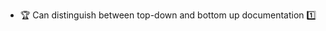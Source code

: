 * <span id="outcome-explain">:trophy: Can distinguish between top-down and bottom up documentation :one:</span>
